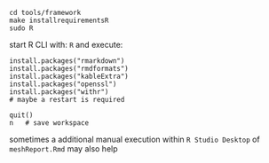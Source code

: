 

    cd tools/framework
    make installrequirementsR
    sudo R

start R CLI with: `R` and execute:

    install.packages("rmarkdown")
    install.packages("rmdformats")
    install.packages("kableExtra")
    install.packages("openssl")
    install.packages("withr")
    # maybe a restart is required

    quit()
    n   # save workspace

sometimes a additional manual execution within `R Studio Desktop` of `meshReport.Rmd` may also help
